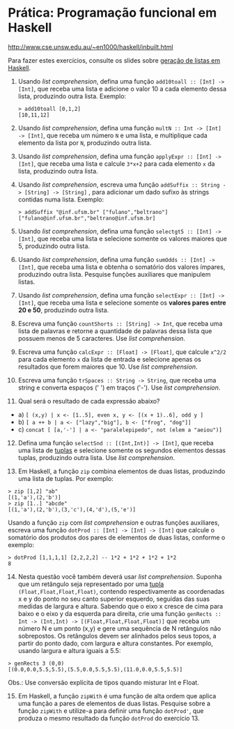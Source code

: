# Prática: Programação funcional em Haskell

http://www.cse.unsw.edu.au/~en1000/haskell/inbuilt.html

Para fazer estes exercícios, consulte os slides sobre [geração de listas em Haskell](https://docs.google.com/presentation/d/14AVjYb2PCF93LEosxo8JMGep_oqVmRshU9Dzc2CvvBQ/edit?usp=sharing).

1. Usando *list comprehension*, defina uma função `add10toall :: [Int] -> [Int]`, que receba uma lista e adicione o valor 10 a cada elemento dessa lista, produzindo outra lista. Exemplo:

   ```
   > add10toall [0,1,2]
   [10,11,12]
   ```

2. Usando *list comprehension*, defina uma função `multN :: Int -> [Int] -> [Int]`, que receba um número `N` e uma lista, e multiplique cada elemento da lista por `N`, produzindo outra lista.


3. Usando *list comprehension*, defina uma função `applyExpr :: [Int] -> [Int]`, que receba uma lista e calcule `3*x+2` para cada elemento `x` da lista, produzindo outra lista.

4. Usando *list comprehension*, escreva uma função `addSuffix :: String -> [String] -> [String]` , para adicionar um dado sufixo às strings contidas numa lista. Exemplo: 

   ```
   > addSuffix "@inf.ufsm.br" ["fulano","beltrano"]
   ["fulano@inf.ufsm.br","beltrano@inf.ufsm.br]
   ```

5. Usando *list comprehension*, defina uma função `selectgt5 :: [Int] -> [Int]`, que receba uma lista e selecione somente os valores maiores que 5, produzindo outra lista.

6. Usando *list comprehension*, defina uma função `sumOdds :: [Int] -> [Int]`, que receba uma lista e obtenha o somatório dos valores ímpares, produzindo outra lista. Pesquise funções auxiliares que manipulem listas.

7. Usando *list comprehension*, defina uma função `selectExpr :: [Int] -> [Int]`, que receba uma lista e selecione somente os **valores pares entre 20 e 50**, produzindo outra lista.

8. Escreva uma função `countShorts :: [String] -> Int`, que receba uma lista de palavras e retorne a quantidade de palavras dessa lista que possuem menos de 5 caracteres. Use *list comprehension*.


9. Escreva uma função `calcExpr :: [Float] -> [Float]`, que calcule `x^2/2` para cada elemento `x` da lista de entrada e selecione apenas os resultados que forem maiores que 10. Use *list comprehension*.

10. Escreva uma função `trSpaces :: String -> String`, que receba uma string e converta espaços (' ') em traços ('-'). Use *list comprehension*.

11. Qual será o resultado de cada expressão abaixo?

   - a) `[ (x,y) | x <- [1..5], even x, y <- [(x + 1)..6], odd y ]`
   - b) `[ a ++ b | a <- ["lazy","big"], b <- ["frog", "dog"]]`
   - c) `concat [ [a,'-'] | a <- "paralelepipedo", not (elem a "aeiou")]`

12. Defina uma função `selectSnd :: [(Int,Int)] -> [Int]`, que receba uma lista de [tuplas](http://learnyouahaskell.com/starting-out#tuples) e selecione somente os segundos elementos dessas tuplas, produzindo outra lista. Use *list comprehension*.

13. Em Haskell, a função `zip` combina elementos de duas listas, produzindo uma lista de tuplas. Por exemplo:

   ```
   > zip [1,2] "ab"
   [(1,'a'),(2,'b')]
   > zip [1..] "abcde"
   [(1,'a'),(2,'b'),(3,'c'),(4,'d'),(5,'e')]
   ```
Usando a função `zip` com *list comprehension* e outras funções auxiliares, escreva uma função `dotProd :: [Int] -> [Int] -> [Int]` que calcule o somatório dos produtos dos pares de elementos de duas listas, conforme o exemplo:

   ```
   > dotProd [1,1,1,1] [2,2,2,2] -- 1*2 + 1*2 + 1*2 + 1*2
   8
   ```

14. Nesta questão você também deverá usar *list comprehension*. Suponha   que   um   retângulo   seja   representado   por   uma   [tupla](http://learnyouahaskell.com/starting-out#tuples) `(Float,Float,Float,Float)`, contendo respectivamente as coordenadas x e y do ponto no seu canto superior esquerdo, seguidas das suas medidas de largura e altura. Sabendo que o eixo x cresce de cima para baixo e o eixo y   da   esquerda   para   direita,   crie   uma   função `genRects :: Int -> (Int,Int) -> [(Float,Float,Float,Float)]` que receba um número N   e   um   ponto   (x,y)   e   gere   uma   sequência   de   N   retângulos   não sobrepostos.  Os retângulos devem ser alinhados pelos seus topos, a partir do ponto dado, com largura e altura constantes. Por exemplo, usando largura e altura iguais a 5.5: 

   ```
   > genRects 3 (0,0) 
   [(0.0,0.0,5.5,5.5),(5.5,0.0,5.5,5.5),(11.0,0.0,5.5,5.5)]
   ```

   Obs.: Use conversão explícita de tipos quando misturar Int e Float.
   
15. Em Haskell, a função `zipWith` é uma função de alta ordem que aplica uma função a pares de elementos de duas listas. Pesquise sobre a função `zipWith` e utilize-a para definir uma função `dotProd'`, que produza o mesmo resultado da função `dotProd` do exercício 13.

